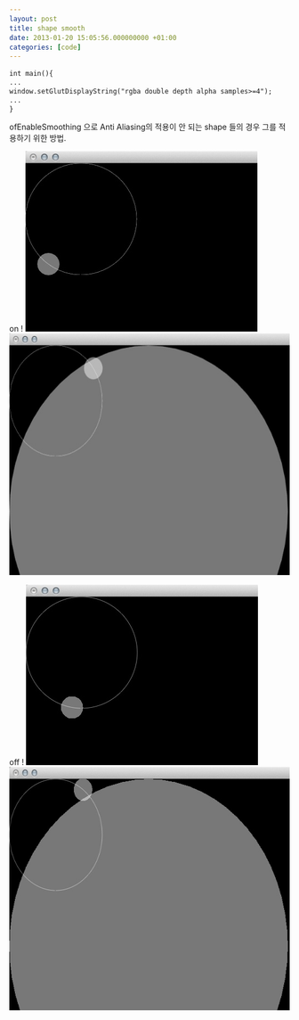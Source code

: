 ```yaml
---
layout: post
title: shape smooth
date: 2013-01-20 15:05:56.000000000 +01:00
categories: [code]
---
```

<pre><code>int main(){
...
window.setGlutDisplayString("rgba double depth alpha samples>=4");
...
}
</code></pre>
ofEnableSmoothing 으로 Anti Aliasing의 적용이 안 되는 shape 들의 경우 그를 적용하기 위한 방법.

on !
<img src="/assets/onEnable.jpg" alt="onEnable" width="417" height="324" class="alignnone size-full wp-image-3564" />
<img src="/assets/onEnable_2.jpg" alt="onEnable_2" width="600" height="434" class="alignnone size-large wp-image-3571" />

off !
<img src="/assets/offEnable.jpg" alt="offEnable" width="417" height="324" class="alignnone size-large wp-image-3565" />
<img src="/assets/offEnable_2.jpg" alt="offEnable_2" width="604" height="437" class="alignnone size-full wp-image-3570" />
